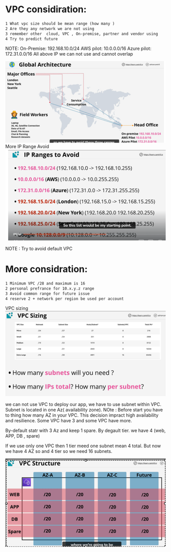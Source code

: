 # VPC considiration:
    1 What vpc size should be mean range (how many )
    2 Are they any network we are not using
    3 remember other  cloud, VPC , On-premise, partner and vendor using
    4 Try to predict future 


NOTE:
    On-Premise: 192.168.10.0/24
    AWS pilot: 10.0.0.0/16
    Azure pilot: 172.31.0.0/16
All above IP we can not use and cannot overlap

![alt](./asset/global-architecture.png)
More IP Range Avoid
![alt](./asset/avoid-IP.png)


NOTE : Try to avoid default VPC


# More considration:
    1 Minimum VPC /28 and maximum is 16
    2 personal prefrance for 10.x.y.z range
    3 Avoid common range for future issue
    4 reserve 2 + network per region be used per account

VPC sizing
![alt](./asset/vpc-sizing.png)

we can not use VPC to deploy our app, we have to use subnet within VPC.
Subnet is located in one Az( availability zone). 
NOte :
 Before start you have to thing how many AZ in your VPC. This decision impract high availability and resilience. Some VPC have 3 and some VPC have more.

By-default statr with 3 Az and keep 1 spare. 
By degault tier. we have 4 (web, APP, DB , spare) 

If we use only one VPC then 1 tier meed one subnet mean 4 total. But now we have 4 AZ so and 4 tier so we need 16 subnets.

![alt](./asset/vpc-structure.png)

